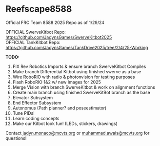 # Reefscape8588
Official FRC Team 8588 2025 Repo as of 1/29/24

OFFICIAL SwerveKitbot Repo: https://github.com/JadynsGames/SwerveKitbot2025
<br>
OFFICIAL TankKitbot Repo: https://github.com/JadynsGames/TankDrive2025/tree/2/4/25-Working

<strong>TODO:</strong>
1. FIX Rev Robotics Imports & ensure branch SwerveKitbot Compiles
2. Make branch Differential Kitbot using finished swerve as a base
3. Wire RoboRIO with radio & photonvision for testing purposes
4. Flash RoboRIO 1&2 w/ new Images for 2025
5. Merge Vision with branch SwerveKitbot & work on alignment functions
6. Create main branch using finished SwerveKitBot branch as the base
7. Elevator Subsystem
8. End Effector Subsystem
9. Autonomus (Path planner? and poseestimator)
10. Tune PIDs!
11. Learn coding concepts
12. Make our Kitbot look fun! (LEDs, stickers, drawings)

Contact jadyn.monaco@mcvts.org or muhammad.awais@mcvts.org for questions!
